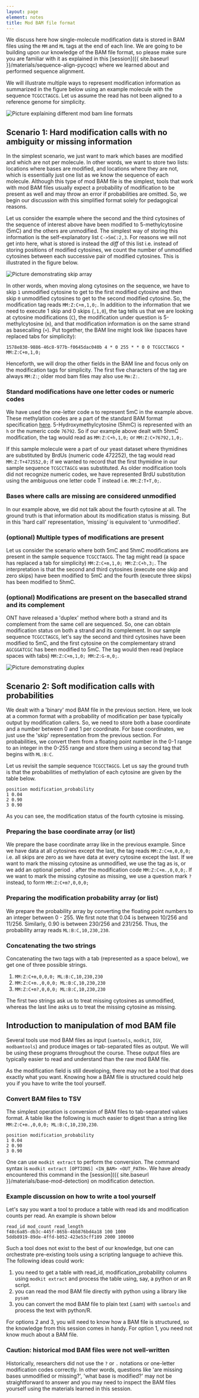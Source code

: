 ```yaml
---
layout: page
element: notes
title: Mod BAM file format
---
```


We discuss here how single-molecule modification data is stored in BAM files using the `MM` and `ML` tags
at the end of each line.
We are going to be building upon our knowledge of the BAM file format, so please
make sure you are familiar with it as explained in this [session]({{ site.baseurl }}/materials/sequence-align-pycoqc)
where we learned about and performed sequence alignment.

We will illustrate multiple ways to represent modification information as summarized in the figure below
using an example molecule with the sequence `TCGCCTAGCG`.
Let us assume the read has not been aligned to a reference genome for simplicity.

![Picture explaining different mod bam line formats](mod_bam_format_course.png)

## Scenario 1: Hard modification calls with no ambiguity or missing information

In the simplest scenario, we just want to mark which bases are modified and which are not per molecule.
In other words, we want to store two lists: locations where bases are modified, and locations
where they are not, which is essentially just one list as we know the sequence of each molecule.
Although this type of mod BAM file is the simplest, tools that work with mod BAM files usually
expect a probability of modification to be present as well and may throw an error if probabilities
are omitted. So, we begin our discussion with this simplified format solely for pedagogical reasons.

Let us consider the example where the second and the third cytosines of the sequence of interest above have been
modified to 5-methylcytosine (5mC) and the others are unmodified.
The simplest way of storing this information is the self-explanatory list `C->5mC:2,3`.
For reasons we will not get into here, what is stored is instead the *diff* of this list i.e. instead
of storing positions of modified cytosines, we count the number of unmodified cytosines between 
each successive pair of modified cytosines.
This is illustrated in the figure below.

![Picture demonstrating skip array](mm_skip_array_illustration.png)

In other words, when moving along cytosines on the sequence,
we have to skip `1` unmodified cytosine to get to the first modified cytosine and then skip `0` unmodified cytosines to get
to the second modified cytosine.
So, the modification tag reads `MM:Z:C+m,1,0;`.
In addition to the information that we need to execute 1 skip and 0 skips (`,1,0`), the tag tells
us that we are looking at cytosine modifications (`C`), the modification under
question is 5-methylcytosine (`m`), and that modification information is on the
same strand as basecalling (`+`). Put together, the BAM line might look like (spaces have replaced tabs for simplicity):

```text
1578e830-9886-46c8-977b-f0645dac040b 4 * 0 255 * * 0 0 TCGCCTAGCG * MM:Z:C+m,1,0;
```

Henceforth, we will drop the other fields in the BAM line and focus only on
the modification tags for simplicity. The first five characters of the tag
are always `MM:Z:`; older mod bam files may also use `Mm:Z:`.

### Standard modifications have one letter codes or numeric codes

We have used the one-letter code `m` to represent 5mC in the example above.
These methylation codes are a part of the standard BAM format
specification [here](https://samtools.github.io/hts-specs/SAMtags.pdf).
5-Hydroxymethylcytosine (5hmC) is represented with an `h` or the numeric
code `76792`.
So if our example above dealt with 5hmC modification, the tag would
read as `MM:Z:C+h,1,0;` or `MM:Z:C+76792,1,0;`.

If this sample molecule were a part of our yeast dataset where thymidines are substituted by
BrdUs (numeric code 472252), the tag would read `MM:Z:T+472552,0;` if we wanted
to record that the first thymidine in our sample sequence `TCGCCTAGCG` was substituted.
As older modification tools did not recognize numeric codes,
we have represented BrdU substitution using the ambiguous one letter code T
instead i.e. `MM:Z:T+T,0;`.

### Bases where calls are missing are considered unmodified

In our example above, we did not talk about the fourth cytosine at all.
The ground truth is that information about its modification status is missing.
But in this 'hard call' representation, 'missing' is equivalent to 'unmodified'.

### (optional) Multiple types of modifications are present

Let us consider the scenario where both 5mC and 5hmC modifications are present in the sample sequence `TCGCCTAGCG`.
The tag might read (a space has replaced a tab for simplicity) `MM:Z:C+m,1,0; MM:Z:C+h,3;`.
The interpretation is that the second and third cytosines (execute one skip and zero skips) have been modified to 5mC and
the fourth (execute three skips) has been modified to 5hmC.

### (optional) Modifications are present on the basecalled strand and its complement

ONT have released a 'duplex' method where both a strand and its complement from the same cell are sequenced.
So, one can obtain modification status on both a strand and its complement.
In our sample sequence `TCGCCTAGCG`, let's say the second and third cytosines have been modified to 5mC,
and the first cytosine on the complementary strand `AGCGGATCGC` has been modified to 5mC.
The tag would then read (replace spaces with tabs) `MM:Z:C+m,1,0; MM:Z:G-m,0;`.

![Picture demonstrating duplex](mm_duplex_illustration.png)

## Scenario 2: Soft modification calls with probabilities

We dealt with a 'binary' mod BAM file in the previous section. Here, we look at a common
format with a probability of modification per base typically output by modification callers.
So, we need to store both a base coordinate and a number between 0 and 1 per coordinate.
For base coordinates, we just use the 'skip' representation from the previous section.
For probabilities, we convert them from a floating point number in the 0-1 range to an integer
in the 0-255 range and store them using a second tag that begins with `ML:B:C`.

Let us revisit the sample sequence `TCGCCTAGCG`.
Let us say the ground truth is that the probabilities of methylation of each cytosine are
given by the table below.
```text
position modification_probability
1 0.04
2 0.90
3 0.90
```
As you can see, the modification status of the fourth cytosine is missing.

### Preparing the base coordinate array (or list)

We prepare the base coordinate array like in the previous example.
Since we have data at all cytosines except the last, the tag reads `MM:Z:C+m,0,0,0;`
i.e. all skips are zero as we have data at every cytosine except the last.
If we want to mark the missing cytosine as unmodified, we use the tag as is,
or we add an optional period `.` after the modification code `MM:Z:C+m.,0,0,0;`.
If we want to mark the missing cytosine as missing, we use a question mark `?`
instead, to form `MM:Z:C+m?,0,0,0;`

### Preparing the modification probability array (or list)

We prepare the probability array by converting the floating point numbers to an
integer between 0 - 255. We first note that 0.04 is between 10/256 and 11/256.
Similarly, 0.90 is between 230/256 and 231/256.
Thus, the probability array reads `ML:B:C,10,230,230`.

### Concatenating the two strings
Concatenating the two tags with a tab (represented as a space below),
we get one of three possible strings.
1. `MM:Z:C+m,0,0,0; ML:B:C,10,230,230`
2. `MM:Z:C+m.,0,0,0; ML:B:C,10,230,230`
3. `MM:Z:C+m?,0,0,0; ML:B:C,10,230,230`

The first two strings ask us to treat missing cytosines as unmodified, whereas the last
line asks us to treat the missing cytosine as missing.

## Introduction to manipulation of mod BAM file 

Several tools use mod BAM files as input (`samtools`, `modkit`, `IGV`, `modbamtools`)
and produce images or tab-separated files as output.
We will be using these programs throughout the course.
These output files are typically easier to read and understand than the
raw mod BAM file.

As the modification field is still developing, there may not be a tool
that does exactly what you want. 
Knowing how a BAM file is structured could help you if you have to write
the tool yourself.

### Convert BAM files to TSV

The simplest operation is conversion of BAM files to tab-separated values format.
A table like the following is much easier to digest than a string like
`MM:Z:C+m.,0,0,0; ML:B:C,10,230,230`.

```text
position modification_probability
1 0.04
2 0.90
3 0.90
```

One can use `modkit extract` to perform the conversion.
The command syntax is `modkit extract [OPTIONS] <IN_BAM> <OUT_PATH>`.
We have already encountered this command in the
[session]({{ site.baseurl }}/materials/base-mod-detection) on modification detection.

### Example discussion on how to write a tool yourself

Let's say you want a tool to produce a table with read ids and modification
counts per read. An example is shown below

```text
read_id mod_count read_length
f48c6a85-db3c-445f-865b-4bb876bd4a18 100 1000
5ddb8919-89de-4ffd-b052-423e53cff109 2000 100000
```

Such a tool does not exist to the best of our knowledge, but one can orchestrate
pre-existing tools using a scripting language to achieve this.
The following ideas could work:
1. you need to get a table with read_id, modification_probability columns using `modkit extract`
and process the table using, say, a python or an R script.
2. you can read the mod BAM file directly with python using a library like `pysam`
3. you can convert the mod BAM file to plain text (.sam) with `samtools` and process
the text with python/R.

For options 2 and 3, you will need to know how a BAM file is structured, so the
knowledge from this session comes in handy.
For option 1, you need not know much about a BAM file.

### Caution: historical mod BAM files were not well-written

Historically, researchers did not use the `?` or `.` notations or one-letter modification
codes correctly.
In other words, questions like 'are missing bases unmodified or missing?',
'what base is modified?' may not be straightforward to answer and you may need to inspect
the BAM files yourself using the materials learned in this session.